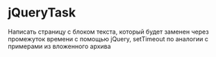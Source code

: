 # jQueryTask
Написать страницу с блоком текста, который будет заменен через промежуток времени с помощью jQuery, setTimeout по аналогии с примерами из вложенного архива
